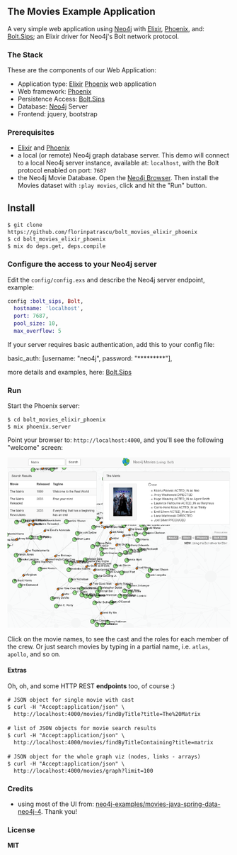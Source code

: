 ## The Movies Example Application

A very simple web application using [Neo4j](http://neo4j.com/developer/get-started/) with [Elixir](http://elixir-lang.org), [Phoenix](http://www.phoenixframework.org), and: [Bolt.Sips](https://github.com/florinpatrascu/bolt_sips); an Elixir driver for Neo4j's Bolt network protocol.

### The Stack

These are the components of our Web Application:

- Application type: [Elixir](http://elixir-lang.org) [Phoenix](http://www.phoenixframework.org) web application
- Web framework: [Phoenix](http://www.phoenixframework.org)
- Persistence Access: [Bolt.Sips](https://github.com/florinpatrascu/bolt_sips)
- Database: [Neo4j](http://neo4j.com/developer/get-started/) Server
- Frontend: jquery, bootstrap

### Prerequisites

- [Elixir](http://elixir-lang.org) and  [Phoenix](http://www.phoenixframework.org)
- a local (or remote) Neo4j graph database server. This demo will connect to a local Neo4j server instance, available at: `localhost`, with the Bolt protocol enabled on port: `7687` 
- the Neo4j Movie Database. Open the [Neo4j Browser](http://localhost:7474).
Then install the Movies dataset with `:play movies`, click and hit the "Run" button.


## Install

    $ git clone https://github.com/florinpatrascu/bolt_movies_elixir_phoenix
    $ cd bolt_movies_elixir_phoenix
    $ mix do deps.get, deps.compile

### Configure the access to your Neo4j server

Edit the `config/config.exs` and describe the Neo4j server endpoint, example:

```elixir
config :bolt_sips, Bolt,
  hostname: 'localhost',
  port: 7687,
  pool_size: 10,
  max_overflow: 5
```

If your server requires basic authentication, add this to your config file:

  basic_auth: [username: "neo4j", password: "*********"],

more details and examples, here: [Bolt.Sips](https://github.com/florinpatrascu/bolt_sips)

### Run

Start the Phoenix server:

    $ cd bolt_movies_elixir_phoenix
    $ mix phoenix.server

Point your browser to: `http://localhost:4000`, and you'll see the following "welcome" screen:

![](web/static/elixir_movies_demo.png)

Click on the movie names, to see the cast and the roles for each member of the crew. Or just search movies by typing in a partial name, i.e. `atlas`, `apollo`, and so on.

#### Extras
Oh, oh, and some HTTP REST **endpoints** too, of course :)

    # JSON object for single movie with cast
    $ curl -H "Accept:application/json" \
      http://localhost:4000/movies/findByTitle?title=The%20Matrix

    # list of JSON objects for movie search results
    $ curl -H "Accept:application/json" \
      http://localhost:4000/movies/findByTitleContaining?title=matrix

    # JSON object for the whole graph viz (nodes, links - arrays)
    $ curl -H "Accept:application/json" \
      http://localhost:4000/movies/graph?limit=100


### Credits

- using most of the UI from: [neo4j-examples/movies-java-spring-data-neo4j-4](https://github.com/neo4j-examples/movies-java-spring-data-neo4j-4). Thank you!

### License

**MIT**



